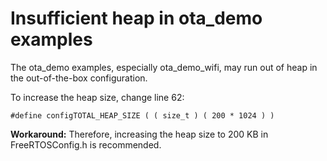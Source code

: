 # Insufficient heap in ota_demo examples

The ota_demo examples, especially ota_demo_wifi, may run out of heap in the out-of-the-box configuration.

To increase the heap size, change line 62:

```
#define configTOTAL_HEAP_SIZE ( ( size_t ) ( 200 * 1024 ) )
```

**Workaround:** Therefore, increasing the heap size to 200 KB in FreeRTOSConfig.h is recommended.
